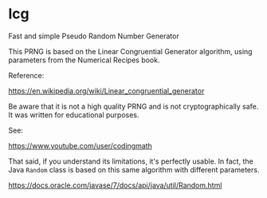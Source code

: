# lcg
Fast and simple Pseudo Random Number Generator

This PRNG is based on the Linear Congruential Generator algorithm, using parameters from the Numerical Recipes book. 

Reference: 

https://en.wikipedia.org/wiki/Linear_congruential_generator

Be aware that it is not a high quality PRNG and is not cryptographically safe. It was written for educational purposes.

See:

https://www.youtube.com/user/codingmath

That said, if you understand its limitations, it's perfectly usable. In fact, the Java `Random` class is based on this same algorithm with different parameters.

https://docs.oracle.com/javase/7/docs/api/java/util/Random.html

